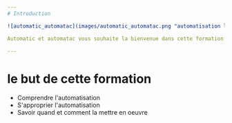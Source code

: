 ```yaml
---
# Introduction

![automatic_automatac](images/automatic_automatac.png "automatisation logo") <!-- .element: width="200px" -->

Automatic et automatac vous souhaite la bienvenue dans cette formation "Automatisation avec Python"

---
```


# le but de cette formation 
* Comprendre l'automatisation
* S'approprier l'automatisation
* Savoir quand et comment la mettre en oeuvre
